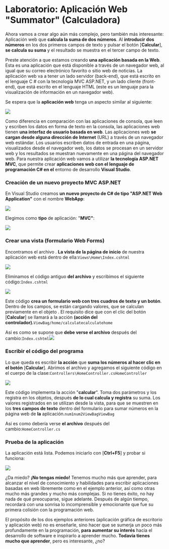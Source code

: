 # Laboratorio: Aplicación Web "Summator" (Calculadora)

Ahora vamos a crear algo aún más complejo, pero también más interesante: Aplicación web que **calcula la suma de dos números**. Al **introducir dos números** en los dos primeros campos de texto y pulsar el botón \[**Calcular**], **se calcula su suma** y el resultado se muestra en el tercer campo de texto.

Preste atención a que estamos creando **una aplicación basada en la Web**. Esta es una aplicación que está disponible a través de un navegador web, al igual que su correo electrónico favorito o sitio web de noticias. La aplicación web va a tener un lado servidor (back-end), que está escrito en el lenguaje C # con la tecnología MVC ASP.NET, y un lado cliente (front-end), que está escrito en el lenguaje HTML (este es un lenguaje para la visualización de información en un navegador web).

Se espera que la **aplicación web** tenga un aspecto similar al siguiente:

![](https://csharp-book.softuni.org/assets/chapter-1-images/08.Numbers-sum-web-01.png)

Como diferencia en comparación con las aplicaciones de consola, que leen y escriben los datos en forma de texto en la consola, las aplicaciones web tienen **una interfaz de usuario basada en web**. Las aplicaciones web **se cargan desde alguna dirección de Internet** (URL) a través de un navegador web estándar. Los usuarios escriben datos de entrada en una página, visualizados desde el navegador web, los datos se procesan en un servidor web y los resultados se muestran nuevamente en una página del navegador web. Para nuestra aplicación web vamos a utilizar **la tecnología ASP.NET MVC**, que permite crear **aplicaciones web con el lenguaje de programación C# en el** entorno de desarrollo **Visual Studio**.

### Creación de un nuevo proyecto MVC ASP.NET <a href="#creating-a-new-aspnet-mvc-project" id="creating-a-new-aspnet-mvc-project"></a>

En Visual Studio creamos **un nuevo proyecto de C# de tipo "ASP.NET Web Application"** con el nombre **WebApp**:

![](https://csharp-book.softuni.org/assets/chapter-1-images/08.Numbers-sum-web-02.png)

Elegimos como **tipo** de aplicación: "**MVC"**:

![](https://csharp-book.softuni.org/assets/chapter-1-images/08.Numbers-sum-web-03.png)

### Crear una vista (formulario Web Forms) <a href="#creating-a-view-web-form" id="creating-a-view-web-form"></a>

Encontramos el archivo . **La vista de la página de inicio** de nuestra aplicación web está dentro de ella:`Views\Home\Index.cshtml`

![](https://csharp-book.softuni.org/assets/chapter-1-images/08.Numbers-sum-web-04.png)

Eliminamos el código antiguo **del archivo** y escribimos el siguiente código:`Index.cshtml`

![](https://csharp-book.softuni.org/assets/chapter-1-images/08.Numbers-sum-web-05.png)

Este código **crea un formulario web con tres cuadros de texto y un botón**. Dentro de los campos, se están cargando valores, que se calculan previamente en el objeto . El requisito dice que con el clic del botón \[**Calcular**] se llamará a la acción **(acción del controlador).**`ViewBag/home/calculatecalculatehome`

Así es como se supone que **debe verse el archivo** después del cambio:`Index.cshtml`![](https://csharp-book.softuni.org/assets/chapter-1-images/08.Numbers-sum-web-06.png)

### Escribir el código del programa <a href="#writing-the-program-code" id="writing-the-program-code"></a>

Lo que queda es escribir **la acción** que **suma los números al hacer clic en el botón** \[**Calcular**]. Abrimos el archivo y agregamos el siguiente código en el cuerpo de la clase:`Controllers\HomeController.csHomeController`

![](https://csharp-book.softuni.org/assets/chapter-1-images/08.Numbers-sum-web-07.png)

Este código implementa la acción "**calcular**". Toma dos parámetros y los registra en los objetos, después **de lo cual calcula y registra** su suma. Los valores registrados en se utilizan desde la vista, para que se muestren en los **tres campos de texto** dentro del formulario para sumar números en la página web de **la** aplicación.`num1num2ViewBagViewBag`

Así es como debería verse **el archivo** después del cambio:`HomeController.cs`

### Prueba de la aplicación <a href="#testing-the-application" id="testing-the-application"></a>

La aplicación está lista. Podemos iniciarlo con \[**Ctrl+F5**] y probar si funciona:

![](https://csharp-book.softuni.org/assets/chapter-1-images/08.Numbers-sum-web-09.png)

¿Da miedo? **¡No tengas miedo!** Tenemos mucho más que aprender, para alcanzar el nivel de conocimiento y habilidades para escribir aplicaciones basadas en web libremente como en el ejemplo anterior, así como otras mucho más grandes y mucho más complejas. Si no tienes éxito, no hay nada de qué preocuparse, sigue adelante. Después de algún tiempo, recordará con una sonrisa lo incomprensible y emocionante que fue su primera colisión con la programación web.&#x20;

El propósito de los dos ejemplos anteriores (aplicación gráfica de escritorio y aplicación web) no es enseñarle, sino hacer que se sumerja un poco más profundamente en la programación, **para aumentar su interés** hacia el desarrollo de software e inspirarlo a aprender mucho. **Todavía tienes mucho que aprender**, pero es interesante, ¿no?
